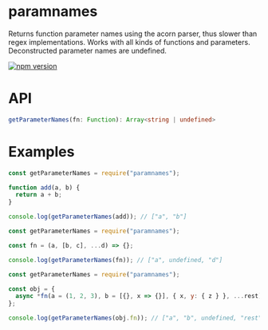 # paramnames

Returns function parameter names using the acorn parser, thus slower than regex implementations.
Works with all kinds of functions and parameters.
Deconstructed parameter names are undefined.

[![npm version](https://badge.fury.io/js/paramnames.svg)](https://badge.fury.io/js/paramnames)

# API

```ts
getParameterNames(fn: Function): Array<string | undefined>
```

# Examples

```js
const getParameterNames = require("paramnames");

function add(a, b) {
  return a + b;
}

console.log(getParameterNames(add)); // ["a", "b"]
```

```js
const getParameterNames = require("paramnames");

const fn = (a, [b, c], ...d) => {};

console.log(getParameterNames(fn)); // ["a", undefined, "d"]
```

```js
const getParameterNames = require("paramnames");

const obj = {
  async *fn(a = (1, 2, 3), b = [{}, x => {}], { x, y: { z } }, ...rest) {}
};

console.log(getParameterNames(obj.fn)); // ["a", "b", undefined, "rest"]
```
